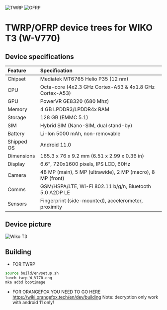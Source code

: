 ![TWRP](https://www.getdroidtips.com/wp-content/uploads/2017/03/Download-and-Install-TWRP-Recovery-3.3.0-0-on-Android.jpg "TWRP")
![OFRP](https://i.ibb.co/4WgF7pR/banner-2.png "OFRP")
# TWRP/OFRP device trees for WIKO T3 (W-V770)

## Device specifications

| Feature     | Specification
| :-----------|:-------------
| Chipset     | Mediatek MT6765 Helio P35 (12 nm)
| CPU         | Octa-core (4x2.3 GHz Cortex-A53 & 4x1.8 GHz Cortex-A53)
| GPU         | PowerVR GE8320 (680 Mhz)
| Memory      | 4 GB LPDDR3/LPDDR4x RAM
| Storage     | 128 GB (EMMC 5.1)
| SIM         | Hybrid SIM (Nano-SIM, dual stand-by)
| Battery     | Li-Ion 5000 mAh, non-removable
| Shipped OS  | Android 11.0
| Dimensions  | 165.3 x 76 x 9.2 mm (6.51 x 2.99 x 0.36 in)
| Display     | 6.6", 720x1600 pixels, IPS LCD, 60Hz
| Camera      | 48 MP (main), 5 MP (ultrawide), 2 MP (macro), 8 MP (front)
| Comms       | GSM/HSPA/LTE, Wi-Fi 802.11 b/g/n, Bluetooth 5.0 A2DP LE
| Sensors     | Fingerprint (side-mounted), accelerometer, proximity

## Device picture

![Wiko T3](https://icegames.co/image/cache/catalog/WIKO%20Smartphones/T03/Huawei-Wiko-T3-128gb-4-Ram-550x550.jpg)

## Building
- FOR TWRP
```bash
source build/envsetup.sh
lunch twrp_W_V770-eng
mka adbd bootimage
```
- FOR ORANGEFOX YOU NEED TO GO HERE https://wiki.orangefox.tech/en/dev/building
Note: decryption only work with android 11 only!